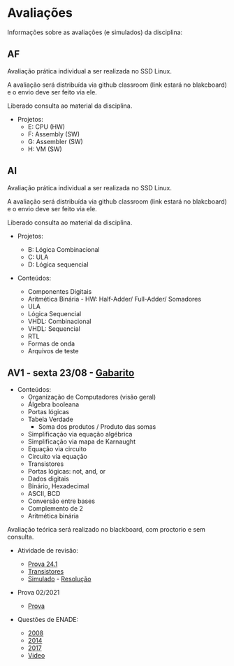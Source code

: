 # Avaliações

Informações sobre as avaliações (e simulados) da disciplina:


## AF

Avaliação prática individual a ser realizada no SSD Linux. 

A avaliação será distribuída via github classroom (link estará no blakcboard) e o envio deve ser feito via ele.

Liberado consulta ao material da disciplina.

- Projetos:
    - E: CPU (HW)
    - F: Assembly (SW)
    - G: Assembler (SW)
    - H: VM (SW)

<!--
[Prova - Av4 - 21b - Repositório](https://github.com/insper-classroom/21b-ele-av4-teste) - [Resolução](https://github.com/Insper/Z01.1/blob/main/Exercicios/Extras/Av4_21b_resolucao.pdf)

[Prova - Av4 - 22a - Repositório](https://github.com/insper-classroom/22a-ele-av4-teste) - [Resolução](https://github.com/Insper/Z01.1/blob/main/Exercicios/Extras/Av4_22a_resolucao.pdf)


## AV3 - sexta 26/04 - [Resolução](https://github.com/Insper/Z01.1/blob/main/Exercicios/Extras/24a-ele-av3_resolucao.pdf)


Avaliação prática individual a ser realizada no SSD Linux. 

A avaliação será distribuída via github classroom (link estará no blakcboard) e o envio deve ser feito via ele.

Liberado consulta ao material da disciplina.

- Projetos:
    

- Conteúdos:
    - CPU
    - ControlUnit
    - Assembly
    - Assembly - Mapa de memória
    - Assembly - Saltos
    - Linguagem de máquina
    - Conjunto de Instruções

[Prova - Av3 - 21b](https://github.com/Insper/Z01.1/blob/main/Exercicios/Extras/Prova_Av3.pdf) - [Resolução](https://github.com/Insper/Z01.1/blob/main/Exercicios/Extras/Prova_Av3_resolucao.pdf) - [Repositório](https://github.com/insper-classroom/21b-ele-av3-teste)
-->

## AI

Avaliação prática individual a ser realizada no SSD Linux. 

A avaliação será distribuída via github classroom (link estará no blakcboard) e o envio deve ser feito via ele.

Liberado consulta ao material da disciplina.

- Projetos:
    - B: Lógica Combinacional  
    - C: ULA
    - D: Lógica sequencial 

- Conteúdos:
    - Componentes Digitais
    - Aritmética Binária - HW: Half-Adder/ Full-Adder/ Somadores
    - ULA
    - Lógica Sequencial
    - VHDL: Combinacional
    - VHDL: Sequencial   
    - RTL
    - Formas de onda
    - Arquivos de teste

<!--
[Prova - Av2 - 22b](https://github.com/Insper/Z01.1/blob/main/Exercicios/Extras/22b-ele-av2_resolucao.pdf)

[Prova - Av2 - 22a](https://github.com/Insper/Z01.1/blob/main/Exercicios/Extras/Av2_resolucao.pdf ) - [Repositório](https://github.com/insper-classroom/22a-ele-av2-teste)

[Prova - Av2 - 21b](https://github.com/Insper/Z01.1/blob/main/Exercicios/Extras/Prova-Av2_resposta.pdf ) 
-->

## AV1 - sexta 23/08 - [Gabarito](https://github.com/Insper/Z01.1/blob/main/Exercicios/Extras/Av1_24.2_resolucao.pdf)

- Conteúdos: 
    - Organização de Computadores (visão geral)
    - Álgebra booleana
    - Portas lógicas
    - Tabela Verdade
        - Soma dos produtos / Produto das somas
    - Simplificação via equação algébrica
    - Simplificação via mapa de Karnaught
    - Equação via circuito
    - Circuito via equação
    - Transistores
    - Portas lógicas: not, and, or
    - Dados digitais
    - Binário, Hexadecimal
    - ASCII, BCD
    - Conversão entre bases
    - Complemento de 2
    - Aritmética binária


Avaliação teórica será realizado no blackboard, com proctorio e sem consulta.

- Atividade de revisão:
    - [Prova 24.1](https://github.com/Insper/Z01.1/blob/main/Exercicios/Extras/Av1_24.1_resolucao.pdf)
    <!-- - [Prairie Learn](https://us.prairielearn.com/pl/course_instance/129146/assessment/2359491) -->
    - [Transistores](https://github.com/Insper/Z01.1/blob/main/Exercicios/Extras/Ex_transistores.pdf)
    - [Simulado](https://github.com/Insper/Z01.1/blob/main/Exercicios/Extras/av1-simulado.pdf) - [Resolução](https://github.com/Insper/Z01.1/blob/main/Exercicios/Extras/av1-simulado-solution.pdf)
    
- Prova 02/2021
    -  [Prova](https://github.com/Insper/Z01.1/blob/main/Exercicios/Extras/Av1_bb_respostas.pdf)

- Questões de ENADE: 
    -  [2008](https://github.com/Insper/Z01.1/blob/main/Exercicios/Extras/enade2008.pdf)
    -  [2014](https://github.com/Insper/Z01.1/blob/main/Exercicios/Extras/enade2014.pdf)
    -  [2017](https://github.com/Insper/Z01.1/blob/main/Exercicios/Extras/enade2017.pdf)
    -  [Video](https://drive.google.com/file/d/1fPyAzyWFIXi8NeilBf5AIsQoe6tl9jbh/view?usp=sharing)

